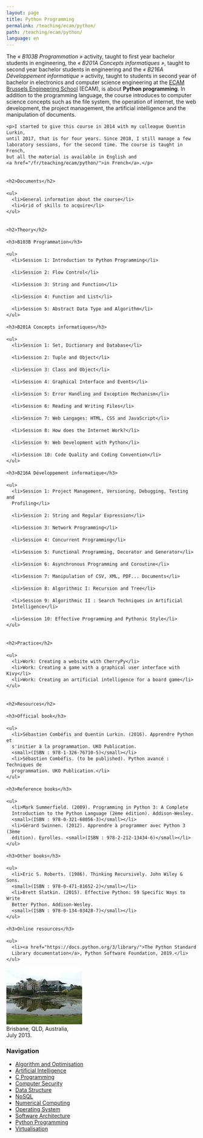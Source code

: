 ```yaml
---
layout: page
title: Python Programming
permalink: /teaching/ecam/python/
path: /teaching/ecam/python/
language: en
---
```


<div class="page-col-wrapper">
  <div class="page-col page-col-1">
    <p>The <i>« B103B Programmation »</i> activity, taught to first year
    bachelor students in engineering, the <i>« B201A Concepts
    informatiques »</i>, taught to second year bachelor students in engineering
    and the <i>« B216A Développement informatique »</i> activity, taught to
    students in second year of bachelor in electronics and computer science
    engineering at the <a href="https://www.vinci.be/fr-be/ecam">ECAM Brussels
    Engineering School</a> (ECAM), is about <b>Python programming</b>. In
    addition to the programming language, the course introduces to computer
    science concepts such as the file system, the operation of internet, the
    web development, the project management, the artificial intelligence and
    the manipulation of documents.</p>

    <p>I started to give this course in 2014 with my colleague Quentin Lurkin,
    until 2017, that is for four years. Since 2018, I still manage a few
    laboratory sessions, for the second time. The course is taught in French,
    but all the material is available in English and
    <a href="/fr/teaching/ecam/python/">in French</a>.</p>


    <h2>Documents</h2>

    <ul>
      <li>General information about the course</li>
      <li>Grid of skills to acquire</li>
    </ul>


    <h2>Theory</h2>

    <h3>B103B Programmation</h3>

    <ul>
      <li>Session 1: Introduction to Python Programming</li>

      <li>Session 2: Flow Control</li>

      <li>Session 3: String and Function</li>

      <li>Session 4: Function and List</li>

      <li>Session 5: Abstract Data Type and Algorithm</li>
    </ul>

    <h3>B201A Concepts informatiques</h3>

    <ul>
      <li>Session 1: Set, Dictionary and Database</li>

      <li>Session 2: Tuple and Object</li>

      <li>Session 3: Class and Object</li>

      <li>Session 4: Graphical Interface and Events</li>

      <li>Session 5: Error Handling and Exception Mechanism</li>

      <li>Session 6: Reading and Writing Files</li>

      <li>Session 7: Web Langages: HTML, CSS and JavaScript</li>

      <li>Session 8: How does the Internet Work?</li>

      <li>Session 9: Web Development with Python</li>

      <li>Session 10: Code Quality and Coding Convention</li>
    </ul>

    <h3>B216A Développement informatique</h3>

    <ul>
      <li>Session 1: Project Management, Versioning, Debugging, Testing and
      Profiling</li>

      <li>Session 2: String and Regular Expression</li>

      <li>Session 3: Network Programming</li>

      <li>Session 4: Concurrent Programming</li>

      <li>Session 5: Functional Programming, Decorator and Generator</li>

      <li>Session 6: Asynchronous Programming and Coroutine</li>

      <li>Session 7: Manipulation of CSV, XML, PDF... Documents</li>

      <li>Session 8: Algorithmic I: Recursion and Tree</li>

      <li>Session 9: Algorithmic II : Search Techniques in Artificial
      Intelligence</li>

      <li>Session 10: Effective Programming and Pythonic Style</li>
    </ul>


    <h2>Practice</h2>

    <ul>
      <li>Work: Creating a website with CherryPy</li>
      <li>Work: Creating a game with a graphical user interface with Kivy</li>
      <li>Work: Creating an artificial intelligence for a board game</li>
    </ul>


    <h2>Resources</h2>

    <h3>Official book</h3>

    <ul>
      <li>Sébastien Combéfis and Quentin Lurkin. (2016). Apprendre Python et
      s'initier à la programmation. UKO Publication.
      <small>(ISBN : 978-1-326-76710-5)</small></li>
      <li>Sébastien Combéfis. (to be published). Python avancé : Techniques de
      programmation. UKO Publication.</li>
    </ul>

    <h3>Reference books</h3>

    <ul>
      <li>Mark Summerfield. (2009). Programming in Python 3: A Complete
      Introduction to the Python Language (2ème édition). Addison-Wesley.
      <small>(ISBN : 978-0-321-68056-3)</small></li>
      <li>Gérard Swinnen. (2012). Apprendre à programmer avec Python 3 (3ème 
      édition). Eyrolles. <small>(ISBN : 978-2-212-13434-6)</small></li>
    </ul>

    <h3>Other books</h3>

    <ul>
      <li>Eric S. Roberts. (1986). Thinking Recursively. John Wiley & Sons.
      <small>(ISBN : 978-0-471-81652-2)</small></li>
      <li>Brett Slatkin. (2015). Effective Python: 59 Specific Ways to Write
      Better Python. Addison-Wesley.
      <small>(ISBN : 978-0-134-03428-7)</small></li>
    </ul>

    <h3>Online resources</h3>

    <ul>
      <li><a href="https://docs.python.org/3/library/">The Python Standard
      Library documentation</a>, Python Software Foundation, 2019.</li>
    </ul>
  </div>
  <div class="page-col page-col-2">
    <p><img src="/images/brisbane.jpg" alt="Brisbane, QLD, Australia, July
    2013." width="200" height="150"><br>
    Brisbane, QLD, Australia,<br>July 2013.</p>
    <h3>Navigation</h3>
    <ul class="navigation">
      <li><a href="/teaching/ecam/algopti/">Algorithm and Optimisation</a></li>
      <li><a href="/teaching/ecam/ai/">Artificial Intelligence</a></li>
      <li><a href="/teaching/ecam/c/">C Programming</a></li>
      <li><a href="/teaching/ecam/security/">Computer Security</a></li>
      <li><a href="/teaching/ecam/datastruct/">Data Structure</a></li>
      <li><a href="/teaching/ecam/nosql/">NoSQL</a></li>
      <li><a href="/teaching/ecam/numcomp/">Numerical Computing</a></li>
      <li><a href="/teaching/ecam/os/">Operating System</a></li>
      <li><a href="/teaching/ecam/softarch/">Software Architecture</a></li>
      <li><a href="/teaching/ecam/python/">Python Programming</a></li>
      <li><a href="/teaching/ecam/virtualisation/">Virtualisation</a></li>
    </ul>
  </div>
</div>
